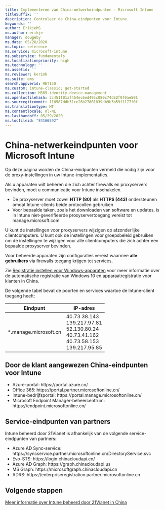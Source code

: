 ```yaml
---
title: Implementeren van China-netwerkeindpunten - Microsoft Intune
titleSuffix: ''
description: Controleer de China-eindpunten voor Intune.
keywords: ''
author: ErikjeMS
ms.author: erikje
manager: dougeby
ms.date: 05/28/2020
ms.topic: reference
ms.service: microsoft-intune
ms.subservice: fundamentals
ms.localizationpriority: high
ms.technology: ''
ms.assetid: ''
ms.reviewer: kerimh
ms.suite: ems
search.appverid: MET150
ms.custom: intune-classic; get-started
ms.collection: M365-identity-device-management
ms.openlocfilehash: 3c451f01af454ec6ed495c080c74d52f9f0ae591
ms.sourcegitcommit: 118587ddb31ce26b27801839db9b3b59f1177f0f
ms.translationtype: HT
ms.contentlocale: nl-NL
ms.lasthandoff: 05/29/2020
ms.locfileid: "84166592"
---
```

# <a name="china-endpoints-for-microsoft-intune"></a>China-netwerkeindpunten voor Microsoft Intune

Op deze pagina worden de China-eindpunten vermeld die nodig zijn voor de proxy-instellingen in uw Intune-implementaties.

Als u apparaten wilt beheren die zich achter firewalls en proxyservers bevinden, moet u communicatie voor Intune inschakelen.

- De proxyserver moet zowel **HTTP (80)** als **HTTPS (443)** ondersteunen omdat Intune-clients beide protocollen gebruiken
- Voor bepaalde taken, zoals het downloaden van software en updates, is in Intune niet-geverifieerde proxyservertoegang vereist tot manage.microsoft.com

U kunt de instellingen voor proxyservers wijzigen op afzonderlijke clientcomputers. U kunt ook de instellingen voor groepsbeleid gebruiken om de instellingen te wijzigen voor alle clientcomputers die zich achter een bepaalde proxyserver bevinden.

Voor beheerde apparaten zijn configuraties vereist waarmee **alle gebruikers** via firewalls toegang krijgen tot services.

Zie [Registratie instellen voor Windows-apparaten](../enrollment/windows-enroll.md#windows-10-auto-enrollment-and-device-registration) voor meer informatie over de automatische registratie van Windows 10 en apparaatregistratie voor klanten in China.

De volgende tabel bevat de poorten en services waartoe de Intune-client toegang heeft:

|**Eindpunt**|**IP-adres**|
|---------------------|-----------|
|*.manage.microsoft.cn | 40.73.38.143<br>139.217.97.81<br>52.130.80.24<br>40.73.41.162<br>40.73.58.153<br>139.217.95.85 |


## <a name="intune-customer-designated-endpoints-in-china"></a>Door de klant aangewezen China-eindpunten voor Intune
- Azure-portal: https:\//portal.azure.cn/
- Office 365: https:\//portal.partner.microsoftonline.cn/
- Intune-bedrijfsportal: https:\//portal.manage.microsoftonline.cn/
- Microsoft Endpoint Manager-beheercentrum: https:\//endpoint.microsoftonline.cn/


## <a name="partner-service-endpoints"></a>Service-eindpunten van partners

Intune beheerd door 21Vianet is afhankelijk van de volgende service-eindpunten van partners:
- Azure AD Sync-service: https:\//syncservice.partner.microsoftonline.cn/DirectoryService.svc
- Evo-STS: https:\//login.chinacloudapi.cn/
- Azure AD Graph: https:\//graph.chinacloudapi.us
- MS Graph: https:\//microsoftgraph.chinacloudapi.cn
- ADRS: https:\//enterpriseregistration.partner.microsoftonline.cn

## <a name="next-steps"></a>Volgende stappen
[Meer informatie over Intune beheerd door 21Vianet in China](china.md)

